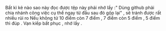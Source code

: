 Bất kì kẻ nào sao này đọc được tệp này phải nhớ lấy :" Dùng github phải chia nhánh công việc cụ thể ngay từ đầu sau đó gộp lại" , sẽ tránh được rất nhiều rủi ro
 Nếu không từ 10 điểm còn 7 điểm , 7 điểm còn 5 điểm , 5 điểm thì đúp . Vạn kiếp bất phục , nhớ lấy .
